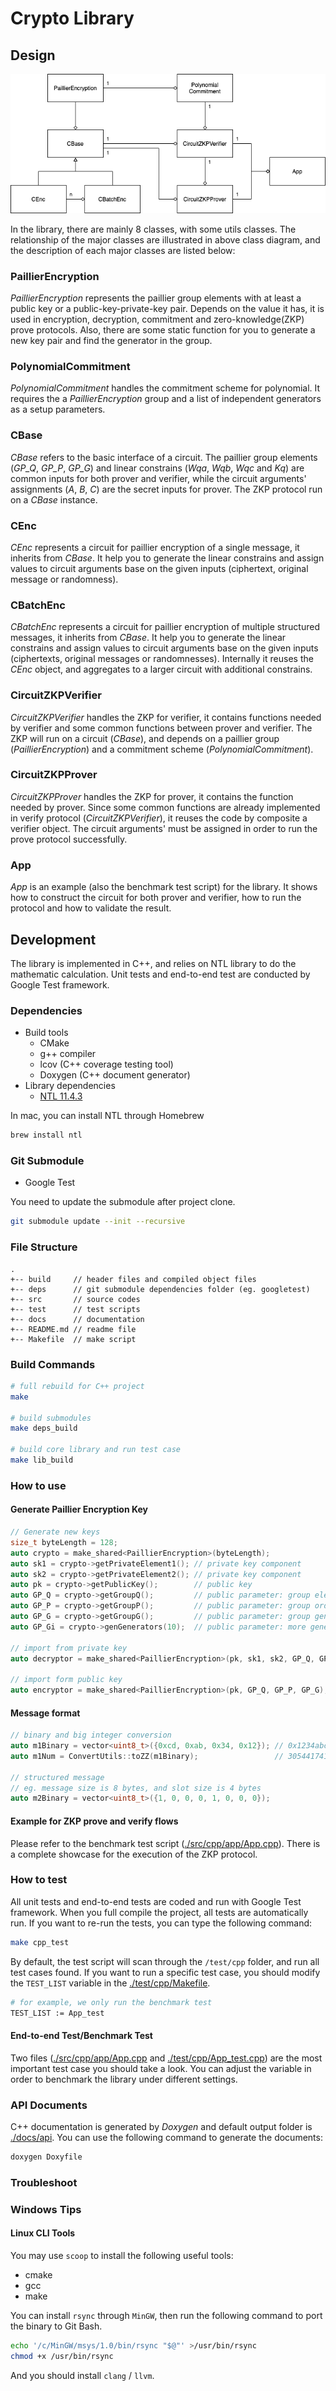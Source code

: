 # Crypto Library

## Design

![Class Diagram](./docs/images/class_diagram.png)

In the library, there are mainly 8 classes, with some utils classes. The relationship of the major classes are illustrated in above class diagram, and the description of each major classes are listed below:

### PaillierEncryption

_PaillierEncryption_ represents the paillier group elements with at least a public key or a public-key-private-key pair. Depends on the value it has, it is used in encryption, decryption, commitment and zero-knowledge(ZKP) prove protocols. Also, there are some static function for you to generate a new key pair and find the generator in the group.

### PolynomialCommitment

_PolynomialCommitment_ handles the commitment scheme for polynomial. It requires the a _PaillierEncryption_ group and a list of independent generators as a setup parameters.

### CBase

_CBase_ refers to the basic interface of a circuit. The paillier group elements (_GP_Q_, _GP_P_, _GP_G_) and linear constrains (_Wqa_, _Wqb_, _Wqc_ and _Kq_) are common inputs for both prover and verifier, while the circuit arguments' assignments (_A_, _B_, _C_) are the secret inputs for prover. The ZKP protocol run on a _CBase_ instance.

### CEnc

_CEnc_ represents a circuit for paillier encryption of a single message, it inherits from _CBase_. It help you to generate the linear constrains and assign values to circuit arguments base on the given inputs (ciphertext, original message or randomness).

### CBatchEnc

_CBatchEnc_ represents a circuit for paillier encryption of multiple structured messages, it inherits from _CBase_. It help you to generate the linear constrains and assign values to circuit arguments base on the given inputs (ciphertexts, original messages or randomnesses). Internally it reuses the _CEnc_ object, and aggregates to a larger circuit with additional constrains.

### CircuitZKPVerifier

_CircuitZKPVerifier_ handles the ZKP for verifier, it contains functions needed by verifier and some common functions between prover and verifier. The ZKP will run on a circuit (_CBase_), and depends on a paillier group (_PaillierEncryption_) and a commitment scheme (_PolynomialCommitment_).

### CircuitZKPProver

_CircuitZKPProver_ handles the ZKP for prover, it contains the function needed by prover. Since some common functions are already implemented in verify protocol (_CircuitZKPVerifier_), it reuses the code by composite a verifier object. The circuit arguments' must be assigned in order to run the prove protocol successfully.

### App

_App_ is an example (also the benchmark test script) for the library. It shows how to construct the circuit for both prover and verifier, how to run the protocol and how to validate the result.

## Development

The library is implemented in C++, and relies on NTL library to do the mathematic calculation. Unit tests and end-to-end test are conducted by Google Test framework.

### Dependencies

- Build tools
  - CMake
  - g++ compiler
  - lcov (C++ coverage testing tool)
  - Doxygen (C++ document generator)
- Library dependencies
  - [NTL 11.4.3](https://www.shoup.net/ntl/)

In mac, you can install NTL through Homebrew

```bash
brew install ntl
```

### Git Submodule

- Google Test

You need to update the submodule after project clone.

```bash
git submodule update --init --recursive
```

### File Structure

```file
.
+-- build     // header files and compiled object files
+-- deps      // git submodule dependencies folder (eg. googletest)
+-- src       // source codes
+-- test      // test scripts
+-- docs      // documentation
+-- README.md // readme file
+-- Makefile  // make script
```

### Build Commands

```bash
# full rebuild for C++ project
make

# build submodules
make deps_build

# build core library and run test case
make lib_build
```

### How to use

#### Generate Paillier Encryption Key

```c++
// Generate new keys
size_t byteLength = 128;
auto crypto = make_shared<PaillierEncryption>(byteLength);
auto sk1 = crypto->getPrivateElement1(); // private key component
auto sk2 = crypto->getPrivateElement2(); // private key component
auto pk = crypto->getPublicKey();        // public key
auto GP_Q = crypto->getGroupQ();         // public parameter: group element Q
auto GP_P = crypto->getGroupP();         // public parameter: group order p
auto GP_G = crypto->getGroupG();         // public parameter: group generator g
auto GP_Gi = crypto->genGenerators(10);  // public parameter: more generators if you want

// import from private key
auto decryptor = make_shared<PaillierEncryption>(pk, sk1, sk2, GP_Q, GP_P, GP_G);

// import form public key
auto encryptor = make_shared<PaillierEncryption>(pk, GP_Q, GP_P, GP_G);
```

#### Message format

```c++
// binary and big integer conversion
auto m1Binary = vector<uint8_t>({0xcd, 0xab, 0x34, 0x12}); // 0x1234abcd
auto m1Num = ConvertUtils::toZZ(m1Binary);                 // 305441741

// structured message
// eg. message size is 8 bytes, and slot size is 4 bytes
auto m2Binary = vector<uint8_t>({1, 0, 0, 0, 1, 0, 0, 0});
```

#### Example for ZKP prove and verify flows

Please refer to the benchmark test script ([./src/cpp/app/App.cpp](./src/cpp/app/App.cpp)). There is a complete showcase for the execution of the ZKP protocol.

### How to test

All unit tests and end-to-end tests are coded and run with Google Test framework. When you full compile the project, all tests are automatically run. If you want to re-run the tests, you can type the following command:

```bash
make cpp_test
```

By default, the test script will scan through the `/test/cpp` folder, and run all test cases found. If you want to run a specific test case, you should modify the `TEST_LIST` variable in the [./test/cpp/Makefile](./test/cpp/Makefile).

```bash
# for example, we only run the benchmark test
TEST_LIST := App_test
```

#### End-to-end Test/Benchmark Test

Two files ([./src/cpp/app/App.cpp](./src/cpp/app/App.cpp) and [./test/cpp/App_test.cpp](./test/cpp/App_test.cpp)) are the most important test case you should take a look. You can adjust the variable in order to benchmark the library under different settings.

### API Documents

C++ documentation is generated by _Doxygen_ and default output folder is [./docs/api](./docs/api). You can use the following command to generate the documents:

```bash
doxygen Doxyfile
```

### Troubleshoot

### Windows Tips

#### Linux CLI Tools

You may use `scoop` to install the following useful tools:

- cmake
- gcc
- make

You can install `rsync` through `MinGW`, then run the following command to port the binary to Git Bash.

```bash
echo '/c/MinGW/msys/1.0/bin/rsync "$@"' >/usr/bin/rsync
chmod +x /usr/bin/rsync
```

And you should install `clang` / `llvm`.
